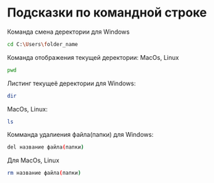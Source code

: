 # Подсказки по командной строке

Команда смена деректории для Windows
```sh
cd C:\Users\folder_name
```

Команда отображения текущей деректории: MacOs, Linux
```sh
pwd
```

Листинг текущеё деректории для Windows:
```sh
dir
```
MacOs, Linux:
```sh
ls
```

Комманда удалиения файла(папки) для Windows:
```sh
del название файла(папки)
```

Для MacOs, Linux
```sh
rm название файла(папки)
```
